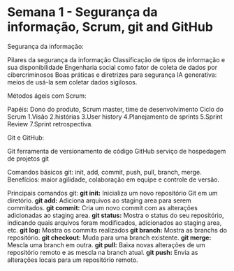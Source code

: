 # Semana 1 - Segurança da informação, Scrum, git and GitHub

Segurança da informação: 

Pilares da segurança da informação
Classificação de tipos de informação e sua disponibilidade
Engenharia social como fator de coleta de dados por cibercriminosos
Boas práticas e diretrizes para segurança
IA generativa: meios de usá-la sem coletar dados sigilosos.

Métodos ágeis com Scrum:

Papéis: Dono do produto, Scrum master, time de desenvolvimento
Ciclo do Scrum
1.Visão
2.histórias
3.User history
4.Planejamento de sprints
5.Sprint Review
7.Sprint retrospectiva.

Git e GitHub: 

Git ferramenta de versionamento de código
GitHub serviço de hospedagem de projetos git

Comandos básicos git: init, add, commit, push, pull, branch, merge.
Benefícios: maior agilidade, colaboração em equipe e controle de versão.

Principais comandos git:
**git init:** Inicializa um novo repositório Git em um diretório.
**git add:** Adiciona arquivos ao staging area para serem commitados.
**git commit:** Cria um novo commit com as alterações adicionadas ao staging area.
**git status:** Mostra o status do seu repositório, indicando quais arquivos foram modificados, adicionados ao staging area, etc.
**git log:** Mostra os commits realizados
**git branch:** Mostra as branchs do repositório.
**git checkout:** Muda para uma branch existente.
**git merge:** Mescla uma branch em outra.
**git pull:** Baixa novas alterações de um repositório remoto e as mescla na branch atual.
**git push:** Envia as alterações locais para um repositório remoto.


